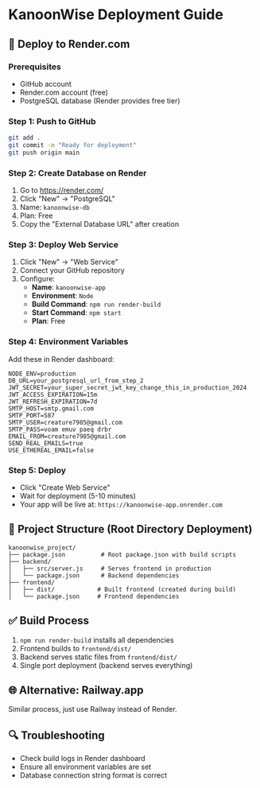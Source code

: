 # KanoonWise Deployment Guide

## 🚀 Deploy to Render.com

### Prerequisites
- GitHub account
- Render.com account (free)
- PostgreSQL database (Render provides free tier)

### Step 1: Push to GitHub
```bash
git add .
git commit -m "Ready for deployment"
git push origin main
```

### Step 2: Create Database on Render
1. Go to https://render.com/
2. Click "New" → "PostgreSQL"
3. Name: `kanoonwise-db`
4. Plan: Free
5. Copy the "External Database URL" after creation

### Step 3: Deploy Web Service
1. Click "New" → "Web Service"
2. Connect your GitHub repository
3. Configure:
   - **Name**: `kanoonwise-app`
   - **Environment**: `Node`
   - **Build Command**: `npm run render-build`
   - **Start Command**: `npm start`
   - **Plan**: Free

### Step 4: Environment Variables
Add these in Render dashboard:

```
NODE_ENV=production
DB_URL=your_postgresql_url_from_step_2
JWT_SECRET=your_super_secret_jwt_key_change_this_in_production_2024
JWT_ACCESS_EXPIRATION=15m
JWT_REFRESH_EXPIRATION=7d
SMTP_HOST=smtp.gmail.com
SMTP_PORT=587
SMTP_USER=creature7985@gmail.com
SMTP_PASS=voam emuv paeq drbr
EMAIL_FROM=creature7985@gmail.com
SEND_REAL_EMAILS=true
USE_ETHEREAL_EMAIL=false
```

### Step 5: Deploy
- Click "Create Web Service"
- Wait for deployment (5-10 minutes)
- Your app will be live at: `https://kanoonwise-app.onrender.com`

## 🔧 Project Structure (Root Directory Deployment)
```
kanoonwise_project/
├── package.json          # Root package.json with build scripts
├── backend/
│   ├── src/server.js     # Serves frontend in production
│   └── package.json      # Backend dependencies
├── frontend/
│   ├── dist/            # Built frontend (created during build)
│   └── package.json     # Frontend dependencies
```

## ✅ Build Process
1. `npm run render-build` installs all dependencies
2. Frontend builds to `frontend/dist/`
3. Backend serves static files from `frontend/dist/`
4. Single port deployment (backend serves everything)

## 🌐 Alternative: Railway.app
Similar process, just use Railway instead of Render.

## 🔍 Troubleshooting
- Check build logs in Render dashboard
- Ensure all environment variables are set
- Database connection string format is correct
